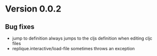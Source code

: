 # Version 0.0.2

## Bug fixes

- jump to definition always jumps to the cljs definition when editing cljc files
- replique.interactive/load-file sometimes throws an exception